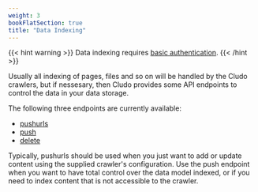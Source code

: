 ```yaml
---
weight: 3
bookFlatSection: true
title: "Data Indexing"
---
```


{{< hint warning >}}
 Data indexing requires <a href="/docs/authentication/basicauthentication/">basic authentication</a>.
{{< /hint >}}

Usually all indexing of pages, files and so on will be handled by the Cludo crawlers, but if nessesary, then Cludo provides some API endpoints to control the data in your data storage.

The following three endpoints are currently available:

- <a href="/docs/dataindexing/urlpushing/">pushurls</a>
- <a href="/docs/dataindexing/datapushing/">push</a>
- <a href="/docs/dataindexing/deletingdata/">delete</a>

Typically, pushurls should be used when you just want to add or update content using the supplied crawler's configuration. Use the push endpoint when you want to have total control over the data model indexed, or if you need to index content that is not accessible to the crawler.